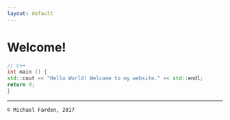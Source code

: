 ```yaml
---
layout: default
---
```


# [](#header-1)Welcome!
```c++
// C++ 
int main () {
std::cout << "Hello World! Welcome to my website." << std::endl;
return 0;
}
```

* * *

<!--- [Bio](../pages/Bio)

[Projects](../pages/Projects)

[Skills & Interests](../pages/Skills & Interests)

[Links](../pages/Links) --->

```
© Michael Farden, 2017
```
